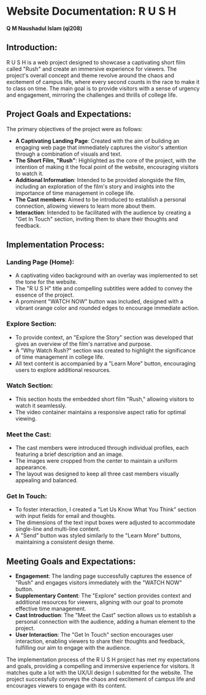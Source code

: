 # Website Documentation: R U S H 

**Q M Naushadul Islam (qi208)**

## Introduction:
R U S H is a web project designed to showcase a captivating short film called "Rush" and create an immersive experience for viewers. The project's overall concept and theme revolve around the chaos and excitement of campus life, where every second counts in the race to make it to class on time. The main goal is to provide visitors with a sense of urgency and engagement, mirroring the challenges and thrills of college life.

## Project Goals and Expectations:
The primary objectives of the project were as follows:
- **A Captivating Landing Page**: Created with the aim of building an engaging web page that immediately captures the visitor's attention through a combination of visuals and text.
- **The Short Film, "Rush"**: Highlighted as the core of the project, with the intention of making it the focal point of the website, encouraging visitors to watch it.
- **Additional Information**: Intended to be provided alongside the film, including an exploration of the film's story and insights into the importance of time management in college life.
- **The Cast members**: Aimed to be introduced to establish a personal connection, allowing viewers to learn more about them.
- **Interaction**: Intended to be facilitated with the audience by creating a "Get In Touch" section, inviting them to share their thoughts and feedback.

## Implementation Process: 
### Landing Page (Home):
- A captivating video background with an overlay was implemented to set the tone for the website.
- The "R U S H" title and compelling subtitles were added to convey the essence of the project.
- A prominent "WATCH NOW" button was included, designed with a vibrant orange color and rounded edges to encourage immediate action.

### Explore Section:
- To provide context, an "Explore the Story" section was developed that gives an overview of the film's narrative and purpose.
- A "Why Watch Rush?" section was created to highlight the significance of time management in college life.
- All text content is accompanied by a "Learn More" button, encouraging users to explore additional resources.

### Watch Section:
- This section hosts the embedded short film "Rush," allowing visitors to watch it seamlessly.
- The video container maintains a responsive aspect ratio for optimal viewing.

### Meet the Cast:
- The cast members were introduced through individual profiles, each featuring a brief description and an image.
- The images were cropped from the center to maintain a uniform appearance.
- The layout was designed to keep all three cast members visually appealing and balanced.

### Get In Touch:
- To foster interaction, I created a "Let Us Know What You Think" section with input fields for email and thoughts.
- The dimensions of the text input boxes were adjusted to accommodate single-line and multi-line content.
- A "Send" button was styled similarly to the "Learn More" buttons, maintaining a consistent design theme.

## Meeting Goals and Expectations:
- **Engagement**: The landing page successfully captures the essence of "Rush" and engages visitors immediately with the "WATCH NOW" button.
- **Supplementary Content**: The "Explore" section provides context and additional resources for viewers, aligning with our goal to promote effective time management.
- **Cast Introduction**: The "Meet the Cast" section allows us to establish a personal connection with the audience, adding a human element to the project.
- **User Interaction**: The "Get In Touch" section encourages user interaction, enabling viewers to share their thoughts and feedback, fulfilling our aim to engage with the audience.

The implementation process of the R U S H project has met my expectations and goals, providing a compelling and immersive experience for visitors. It matches quite a lot with the UX/UI design I submitted for the website. The project successfully conveys the chaos and excitement of campus life and encourages viewers to engage with its content.
